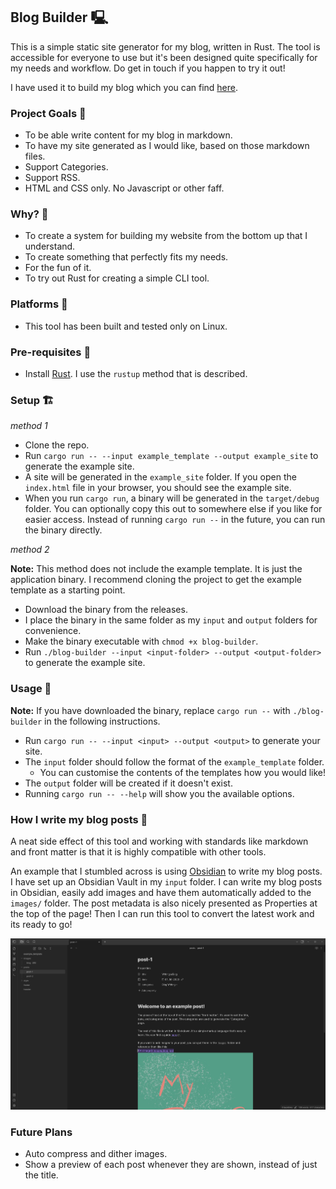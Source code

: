 ## Blog Builder 🖳

This is a simple static site generator for my blog, written in Rust.
The tool is accessible for everyone to use but it's been designed quite specifically for my needs and workflow.
Do get in touch if you happen to try it out!

I have used it to build my blog which you can find [here](https://james.poole.ie/notes).

### Project Goals 🥅
- To be able write content for my blog in markdown.
- To have my site generated as I would like, based on those markdown files.
- Support Categories.
- Support RSS.
- HTML and CSS only. No Javascript or other faff.

### Why? 🤔
- To create a system for building my website from the bottom up that I understand.
- To create something that perfectly fits my needs.
- For the fun of it.
- To try out Rust for creating a simple CLI tool.

### Platforms 🐧
- This tool has been built and tested only on Linux.

### Pre-requisites 🦀
- Install [Rust](https://www.rust-lang.org/tools/install). I use the `rustup` method that is described.

### Setup 🏗️

*method 1*
- Clone the repo.
- Run `cargo run -- --input example_template --output example_site` to generate the example site.
- A site will be generated in the `example_site` folder. If you open the `index.html` file in your browser, you should see the example site.
- When you run `cargo run`, a binary will be generated in the `target/debug` folder. You can optionally copy this out to somewhere else if you like for easier access. Instead of running `cargo run --` in the future, you can run the binary directly.

*method 2*

**Note:** This method does not include the example template. It is just the application binary. I recommend cloning the project to get the example template as a starting point.
- Download the binary from the releases.
- I place the binary in the same folder as my `input` and `output` folders for convenience.
- Make the binary executable with `chmod +x blog-builder`.
- Run `./blog-builder --input <input-folder> --output <output-folder>` to generate the example site.

### Usage 📖

**Note:** If you have downloaded the binary, replace `cargo run --` with `./blog-builder` in the following instructions.

- Run `cargo run -- --input <input> --output <output>` to generate your site.
- The `input` folder should follow the format of the `example_template` folder.
  - You can customise the contents of the templates how you would like!
- The `output` folder will be created if it doesn't exist.
- Running `cargo run -- --help` will show you the available options.

### How I write my blog posts 📝

A neat side effect of this tool and working with standards like markdown and front matter is that it is highly compatible with other tools.

An example that I stumbled across is using [Obsidian](https://obsidian.md/) to write my blog posts. I have set up an Obsidian Vault in my `input` folder. I can write my blog posts in Obsidian, easily add images and have them automatically added to the `images/` folder. The post metadata is also nicely presented as Properties at the top of the page! Then I can run this tool to convert the latest work and its ready to go!

![Obsidian Example](example_template/images/obsidian-example.png)

### Future Plans
- Auto compress and dither images.
- Show a preview of each post whenever they are shown, instead of just the title.